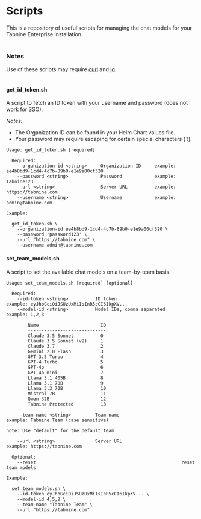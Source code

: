 # Scripts

This is a repository of useful scripts for managing the chat models for your Tabnine Enterprise installation.
<br><br>
### Notes
Use of these scripts may require [curl](https://curl.se/download.html) and [jq](https://jqlang.org/download/).
<br><br>
#### get\_id\_token.sh
A script to fetch an ID token with your username and password (does not work for SSO).

*Notes:*
- The Organization ID can be found in your Helm Chart values file.
- Your password may require escaping for certain special characters (`\!).

```
Usage: get_id_token.sh [required]

  Required:
    --organization-id <string>     Organization ID     example: ee4b8bd9-1cd4-4c7b-89b0-e1e9a00cf320
    --password <string>            Password            example: Tabnine!23
    --url <string>                 Server URL          example: https://tabnine.com
    --username <string>            Username            example: admin@tabnine.com
```

```
Example:

  get_id_token.sh \
    --organization-id ee4b8bd9-1cd4-4c7b-89b0-e1e9a00cf320 \
    --password 'password123' \
    --url "https://tabnine.com" \
    --username admin@tabnine.com
```

#### set\_team\_models.sh
A script to set the available chat models on a team-by-team basis.

```
Usage: set_team_models.sh [required] [optional]

  Required:
    --id-token <string>          ID token                        example: eyJhbGciOiJSUzUxMiIsInR5cCI6IkpXV...
    --model-id <string>          Model IDs, comma separated      example: 1,2,3

        Name                       ID
        -----------------------------
        Claude 3.5 Sonnet          0
        Claude 3.5 Sonnet (v2)     1
        Claude 3.7                 2
        Gemini 2.0 Flash           3
        GPT-3.5 Turbo              4
        GPT-4 Turbo                5
        GPT-4o                     6
        GPT-4o mini                7
        Llama 3.1 405B             8
        Llama 3.1 70B              9
        Llama 3.3 70B              10
        Mistral 7B                 11
        Qwen 32B                   12
        Tabnine Protected          13

    --team-name <string>         Team name                       example: Tabnine Team (case sensitive)
                                                                    note: Use "default" for the default team

    --url <string>               Server URL                      example: https://tabnine.com

  Optional:
    --reset                                                      reset team models
```

```
Example:

  set_team_models.sh \
    --id-token eyJhbGciOiJSUzUxMiIsInR5cCI6IkpXV... \
    --model-id 4,5,8 \
    --team-name "Tabnine Team" \
    --url "https://tabnine.com"
```
